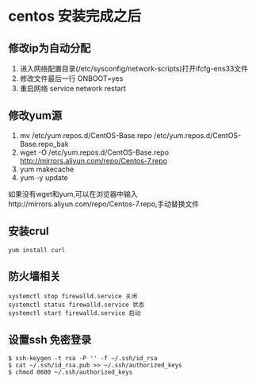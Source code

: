 # centos 安装完成之后
##  修改ip为自动分配
1. 进入网络配置目录(/etc/sysconfig/network-scripts)打开ifcfg-ens33文件
2. 修改文件最后一行 ONBOOT=yes
3. 重启网络 service network restart

## 修改yum源
1. mv /etc/yum.repos.d/CentOS-Base.repo /etc/yum.repos.d/CentOS-Base.repo_bak
2. wget -O /etc/yum.repos.d/CentOS-Base.repo http://mirrors.aliyun.com/repo/Centos-7.repo
3. yum makecache
4. yum -y update 

如果没有wget和yum,可以在浏览器中输入http://mirrors.aliyun.com/repo/Centos-7.repo,手动替换文件
## 安装crul
    yum install curl
## 防火墙相关
    systemctl stop firewalld.service 关闭
    systemctl status firewalld.service 状态
    systemctl start firewalld.service 启动
## 设置ssh 免密登录
    $ ssh-keygen -t rsa -P '' -f ~/.ssh/id_rsa
    $ cat ~/.ssh/id_rsa.pub >> ~/.ssh/authorized_keys
    $ chmod 0600 ~/.ssh/authorized_keys
